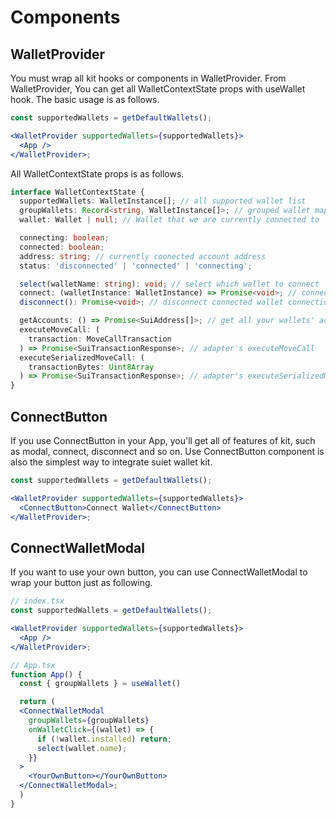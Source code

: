 # Components

## WalletProvider

You must wrap all kit hooks or components in WalletProvider. From WalletProvider, You can get all WalletContextState props with useWallet hook. The basic usage is as follows.

```jsx
const supportedWallets = getDefaultWallets();

<WalletProvider supportedWallets={supportedWallets}>
  <App />
</WalletProvider>;
```

All WalletContextState props is as follows.

```ts
interface WalletContextState {
  supportedWallets: WalletInstance[]; // all supported wallet list
  groupWallets: Record<string, WalletInstance[]>; // grouped wallet map, now include recent and popular group
  wallet: Wallet | null; // Wallet that we are currently connected to

  connecting: boolean;
  connected: boolean;
  address: string; // currently coonected account address
  status: 'disconnected' | 'connected' | 'connecting';

  select(walletName: string): void; // select which wallet to connect
  connect: (walletInstance: WalletInstance) => Promise<void>; // connect to the wallet which you passed in
  disconnect(): Promise<void>; // disconnect connected wallet connection

  getAccounts: () => Promise<SuiAddress[]>; // get all your wallets' accounts
  executeMoveCall: (
    transaction: MoveCallTransaction
  ) => Promise<SuiTransactionResponse>; // adapter's executeMoveCall
  executeSerializedMoveCall: (
    transactionBytes: Uint8Array
  ) => Promise<SuiTransactionResponse>; // adapter's executeSerializedMoveCall
}
```

## ConnectButton

If you use ConnectButton in your App, you'll get all of features of kit, such as modal, connect, disconnect and so on. Use ConnectButton component is also the simplest way
to integrate suiet wallet kit.

```jsx
const supportedWallets = getDefaultWallets();

<WalletProvider supportedWallets={supportedWallets}>
  <ConnectButton>Connect Wallet</ConnectButton>
</WalletProvider>;
```

## ConnectWalletModal

If you want to use your own button, you can use ConnectWalletModal to wrap your button just as following.

```jsx
// index.tsx
const supportedWallets = getDefaultWallets();

<WalletProvider supportedWallets={supportedWallets}>
  <App />
</WalletProvider>;

// App.tsx
function App() {
  const { groupWallets } = useWallet()

  return (
  <ConnectWalletModal
    groupWallets={groupWallets}
    onWalletClick={(wallet) => {
      if (!wallet.installed) return;
      select(wallet.name);
    }}
  >
    <YourOwnButton></YourOwnButton>
  </ConnectWalletModal>;
  )
}

```
